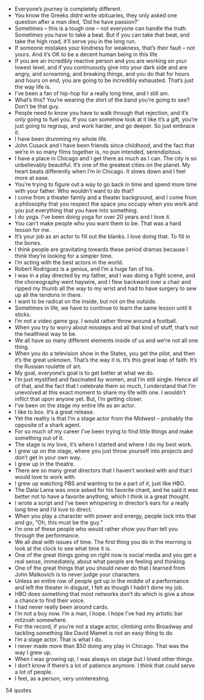  - Everyone’s journey is completely different.
 - You know the Greeks didnt write obituaries, they only asked one question after a man died, ‘Did he have passion?’
 - Sometimes – this is a tough one – not everyone can handle the truth. Sometimes you have to take a beat. But if you can take that beat, and take the high road, it’ll serve you in the long run.
 - If someone mistakes your kindness for weakness, that’s their fault – not yours. And it’s OK to be a decent human being in this life.
 - If you are an incredibly reactive person and you are working on your lowest level, and if you continuously give into your dark side and are angry, and screaming, and breaking things, and you do that for hours and hours on end, you are going to be incredibly exhausted. That’s just the way life is.
 - I’ve been a fan of hip-hop for a really long time, and I still am.
 - What’s this? You’re wearing the shirt of the band you’re going to see? Don’t be that guy.
 - People need to know you have to walk through that rejection, and it’s only going to fuel you. If you can somehow look at it like it’s a gift, you’re just going to regroup, and work harder, and go deeper. So just embrace it.
 - I have been drumming my whole life.
 - John Cusack and I have been friends since childhood, and the fact that we’re in so many films together is, no pun intended, serendipitous.
 - I have a place in Chicago and I get there as much as I can. The city is so unbelievably beautiful. It’s one of the greatest cities on the planet. My heart beats differently when I’m in Chicago. It slows down and I feel more at ease.
 - You’re trying to figure out a way to go back in time and spend more time with your father. Who wouldn’t want to do that?
 - I come from a theater family and a theater background, and I come from a philosophy that you respect the space you occupy when you work and you put everything that you have into something.
 - I do yoga. I’ve been doing yoga for over 20 years and I love it.
 - You can’t make people who you want them to be. That was a hard lesson for me.
 - It’s your job as an actor to fill out the blanks. I love doing that. To fill in the bones.
 - I think people are gravitating towards these period dramas because I think they’re looking for a simpler time.
 - I’m acting with the best actors in the world.
 - Robert Rodriguez is a genius, and I’m a huge fan of his.
 - I was in a play directed by my father, and I was doing a fight scene, and the choreography went haywire, and I flew backward over a chair and ripped my thumb all the way to my wrist and had to have surgery to sew up all the tendons in there.
 - I want to be radical on the inside, but not on the outside.
 - Sometimes in life, we have to continue to learn the same lesson until it sticks.
 - I’m not a video game guy. I would rather throw around a football.
 - When you try to worry about missteps and all that kind of stuff, that’s not the healthiest way to be.
 - We all have so many different elements inside of us and we’re not all one thing.
 - When you do a television show in the States, you get the pilot, and then it’s the great unknown. That’s the way it is. It’s this great leap of faith. It’s the Russian roulette of art.
 - My goal, everyone’s goal is to get better at what we do.
 - I’m just mystified and fascinated by women, and I’m still single. Hence all of that, and the fact that I celebrate them so much, I understand that I’m unevolved at this exact moment to share my life with one. I wouldn’t inflict that upon anyone yet. But, I’m getting closer.
 - I’ve been on the stage my entire life as an actor.
 - I like to box. It’s a great release.
 - Yet the reality is that I’m a stage actor from the Midwest – probably the opposite of a shark agent.
 - For so much of my career I’ve been trying to find little things and make something out of it.
 - The stage is my love, it’s where I started and where I do my best work.
 - I grew up on the stage, where you just throw yourself into projects and don’t get in your own way.
 - I grew up in the theatre.
 - There are so many great directors that I haven’t worked with and that I would love to work with.
 - I grew up watching PBS and wanting to be a part of it, just like HBO.
 - The Dalai Lama was once asked for his favorite chant, and he said it was better not to have a favorite anything, which I think is a great thought.
 - I wrote a script and I’ve been whispering in director’s ears for a really long time and I’d love to direct.
 - When you play a character with power and energy, people lock into that and go, “Oh, this must be the guy.”
 - I’m one of these people who would rather show you than tell you through the performance.
 - We all deal with issues of time. The first thing you do in the morning is look at the clock to see what time it is.
 - One of the great things going on right now is social media and you get a real sense, immediately, about what people are feeling and thinking.
 - One of the great things that you should never do that I learned from John Malkovich is to never judge your characters.
 - Unless an entire row of people got up in the middle of a performance and left the theater in disgust, I felt as though I hadn’t done my job.
 - HBO does something that most networks don’t do which is give a show a chance to find their voice.
 - I had never really been around cards.
 - I’m not a boy now. I’m a man, I hope. I hope I’ve had my artistic bar mitzvah somewhere.
 - For the record, if you’re not a stage actor, climbing onto Broadway and tackling something like David Mamet is not an easy thing to do.
 - I’m a stage actor. That is what I do.
 - I never made more than $50 doing any play in Chicago. That was the way I grew up.
 - When I was growing up, I was always on stage but I loved other things.
 - I don’t know if there’s a lot of patience anymore. I think that could serve a lot of people.
 - I feel, as a person, very uninteresting.

54 quotes